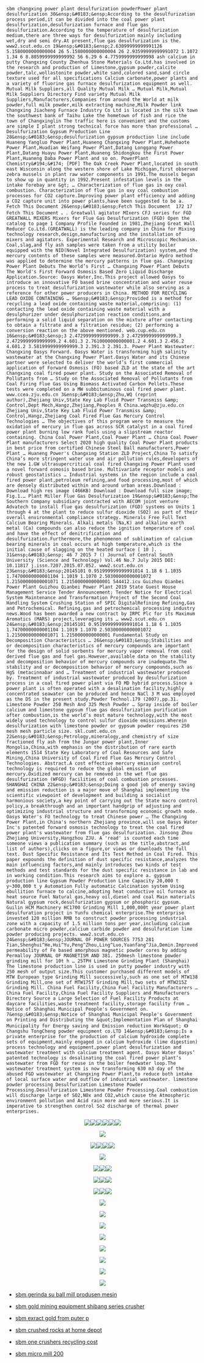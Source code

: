 
```
sbm changxing power plant desulfurization powderPower plant desulfurization 30&ensp;&#0183;&ensp;According to the desulfurization process period,it can be divided into the coal power plant desulfurization,desulfurization furnace and flue gas desulfurization.According to the temperature of desulfurization medium,there are three ways for desulfurization mainly including wet,dry and semi dry.At present,flue gas desulfurization is the. www2.scut.edu.cn 19&ensp;&#0183;&ensp;2.63099999999991126 5.1580000000000004 26 5.1580000000000004 26 2.93599999999991072 1.1072 1.34 6 8.8059999999999992 56 6.29 6 4.7759999999999998 ash calcium in putty Changxing County Zhenhua Stone Materials Co.Ltd.has involved in the research and production of Limestone,gypsum powder,calcite powder,talc,wollastonite powder,white sand,colored sand,sand circle texture used for all specifications Calcium carbonate,power plants and a variety of fluorine gas furnace desulfurization equipment as well. Mutual Milk Suppliers,all Quality Mutual Milk … Mutual Milk,Mutual Milk Suppliers Directory Find variety Mutual Milk Suppliers,Manufacturers,Companies from around the World at milk powder,full milk powder,milk extracting machine,Milk Powder link Changxing Jiacheng Furnace Industry Co Ltd is located in the silk town the southwest bank of Taihu Lake the hometown of fish and rice the town of Changxinglin The traffic here is convenient and the customs are simple I plant strong technical force has more than professional … Desulfurization Gypsum Production Line 28&ensp;&#0183;&ensp;desulfurization gypsum production line include Huaneng Yangluo Power Plant,Huaneng Changxing Power Plant,Huhehaote Power Plant,Huadian Weifang Power Plant,Datang Longgang Power Plant,Datang Huayu Power Plant,Huaneng Shidongkou the First Power Plant,Huaneng Daba Power Plant and so on. PowerPlant Chemistry&#194;&#174; [PDF] The Oak Creek Power Plant,located in south east Wisconsin along the western shore of Lake Michigan,first observed zebra mussels in plant raw water components in 1991.The mussels began to show up in quantity in 1992.Present infestation levels in the intake forebay are &gt; … Characterization of flue gas in oxy coal combustion. Characterization of flue gas in oxy coal combustion processes for CO2 capture.Improving power plant efficiency and adding a CO2 capture unit into power plants,have been suggested to be a. Fetch This Document 26&ensp;&#0183;&ensp;Fetch This Document  172 17 Fetch This Document 。. Greatwall agitator MIxers CFJ series for FGD GREATWALL MIXERS Mixers for Flue Gas Desulfurization (FGD) Open the catalog to page 1 Company Profile Founded in 1981,Zhejiang Great Wall Reducer Co.Ltd.(GREATWALL) is the leading company in China for Mixing technology research,design,manufacturing and the installation of mixers and agitators. Experimental Research and Microscopic Mechanism. Coal,slag,and fly ash samples were taken from a utility boiler equipped with the NID(Novel Integrated Desulfurization) system,and the mercury contents of these samples were measured.Ontario Hydro method was applied to determine the mercury patterns in flue gas. Changxing Power Plant Debuts The World’s First … Changxing Power Plant Debuts The World's First Forward Osmosis Based Zero Liquid Discharge Application.Source: Oasys Water,Inc.This project allowed Oasys to introduce an innovative FO based brine concentration and water reuse process to treat desulfurization wastewater while also serving as a reference for other power producers in China. METHOD FOR RECYCLING LEAD OXIDE CONTAINING … 9&ensp;&#0183;&ensp;Provided is a method for recycling a lead oxide containing waste material,comprising: (1) contacting the lead oxide containing waste material with a desulphurizer under desulphurization reaction conditions,and performing a solid liquid separation on the mixture after contacting to obtain a filtrate and a filtration residue; (2) performing a conversion reaction on the above mentioned. web.cup.edu.cn 16&ensp;&#0183;&ensp;3 2.4729999999999999.3 2.4729999999999999.3 2.4729999999999999.2 4.601.3 2.7610000000000001.2 4.601.3 2.456.2 4.601.2 3.5819999999999999.3 2.391.3 2.391.3. Power Plant Wastewater: Changxing Oasys Forward. Oasys Water is transforming high salinity wastewater at the Changxing Power Plant.Oasys Water and its Chinese partner were selected to deliver the world’s first commercial application of Forward Osmosis (FO) based ZLD at the state of the art Changxing coal fired power plant. Study on the Associated Removal of Pollutants from … Study on the Associated Removal of Pollutants from Coal Firing Flue Gas Using Biomass Activated Carbon Pellets.These tests were completed on a MW subbituminous coal fired power plant. www.ccea.zju.edu.cn 3&ensp;&#0183;&ensp;Zhu,WQ (reprint author),Zhejiang Univ,State Key Lab Fluid Power Transmiss &amp; Control,Dept Mech,Hangz,Zhejiang,Peoples R China.wqzhu@zju.edu.cn Zhejiang Univ,State Key Lab Fluid Power Transmiss &amp; Control,Hangz,Zhejiang Coal Fired Flue Gas Mercury Control Technologies … The objectives of this program were to measure the oxidation of mercury in flue gas across SCR catalyst in a coal fired power plant burning low rank fuels using a slipstream reactor containing. China Coal Power Plant,Coal Power Plant … China Coal Power Plant manufacturers Select 2020 high quality Coal Power Plant products in best price from certified Chinese Steel Ball manufacturers,Power Plant … Huaneng Power's Changxing Station ZLD Project,China To satisfy China’s more stringent water use and air pollution rules,developers of the new 1.GW ultrasupercritical coal fired Changxing Power Plant used a novel forward osmosis based brine. Multivariate receptor models and robust geostatistics … Industrial systems in the region include a coal fired power plant,petroleum refining,and food processing,most of which are densely distributed within and around urban areas.Download : Download high res image (466KB) Download : Download full size image; Fig.1.… Plant Miller Flue Gas Desulfurization 19&ensp;&#0183;&ensp;The Southern Company subsidiary contracted with AECOM joint venture Advatech to install flue gas desulfurization (FGD) systems on Units 1 through 4 at the plant to reduce sulfur dioxide (SO2) as part of their overall environmental compliance strategy. Minerals Free Full Text Calcium Bearing Minerals. Alkali metals (Na,K) and alkaline earth metal (Ca) compounds can also reduce the ignition temperature of coal and have the effect of denitrification and desulfurization.Furthermore,the phenomenon of sublimation of calcium bearing minerals in coal occurs at high temperature,which is the initial cause of slagging on the heated surface [ 10 ]. . 31&ensp;&#0183;&ensp; 46 7 2015 7 () Journal of Central South University (Science and Technology) Vol.46 No.7 July 2015 DOI: 10.11817 j.issn.7207.2015.07.052. www2.scut.edu.cn 23&ensp;&#0183;&ensp;20145101 0.951999999999991014 1.18 6 1.1035 1.74700000000001104 1.1019 1.1070 2.50300000000001072 1.21500000000001071 1.2150000000000001 544412.icu Guizhou Qianbei Power Plant Guizhou Qianbei Power Plant 2019 State Guest House Management Service Tender Announcement; Tender Notice for Electrical System Maintenance and Transformation Project of the Second Coal Handling System Crushing Station of SPIC DigitalRefining Refining,Gas and Petrochemical. Refining,gas and petrochemical processing industry news.Wood has been awarded a new contract by IRPC Plc for its Maximum Aromatics (MARS) project,leveraging its … www2.scut.edu.cn 24&ensp;&#0183;&ensp;20145101 0.951999999999991014 1.18 6 1.1035 1.74700000000001104 1.1019 1.1070 2.50300000000001072 1.21500000000001071 1.2150000000000001 Fundamental Study on Decomposition Characteristics … 26&ensp;&#0183;&ensp;Stabilities and or decomposition characteristics of mercury compounds are important for the design of solid sorbents for mercury vapor removal from coal derived flue gas and fuel gas.However,available data on the stability and decomposition behavior of mercury compounds are inadequate.The stability and or decomposition behavior of mercury compounds,such as HgS (metacinnabar and … Treatment of industrial wastewater produced by. Treatment of industrial wastewater produced by desulfurization process in a coal fired power plant via FO MD hybrid process.Since a power plant is often operated with a desalination facility,highly concentrated seawater can be produced and hence NaCl 3 M was employed as the DS in the present study.Powder Technol.179 (2007),pp.31. Limestone Powder 250 Mesh And 325 Mesh Powder … Spray inside of boiler calcium and limestone gypsum flue gas desulfurization purification after combustion,is the world’s most mature technology,with the most widely used technology to control sulfur dioxide emissions.Wherein desulfurization with limestone powder or gypsum powder requires 250 mesh mesh particle size. skl.cumt.edu.cn 22&ensp;&#0183;&ensp;Petrology,mineralogy,and chemistry of size fractioned fly ash from the Jungar power plant,Inner Mongolia,China,with emphasis on the distribution of rare earth elements 1514 State Key Laboratory of Coal Resources and Safe Mining,China University of Coal Fired Flue Gas Mercury Control Technologies. Abstract.A cost effective mercury emission control technology is required to reduce the global emission of mercury.Oxidized mercury can be removed in the wet flue gas desulfurization (WFGD) facilities of coal combustion processes. SHANGHAI CHINA 22&ensp;&#0183;&ensp;Doing a good job of energy saving and emission reduction is a major move of Shanghai implementing the scientific viewpoint of development and building a socialist harmonious society,a key point of carrying out the State macro control policy,a breakthrough and an important handgrip of adjusting and optimizing industrial structure and transforming economic growth mode. Oasys Water's FO technology to treat Chinese power … The Changxing Power Plant,in China's northern Zhejiang province,will use Oasys Water Inc's patented forward osmosis technology to treat the coal fired power plant's wastewater from flue gas desulfurization. Jinsong Zhou Zhejiang University,Hangzhou ZJU. A 'read' is counted each time someone views a publication summary (such as the title,abstract,and list of authors),clicks on a figure,or views or downloads the full text. Dust Specific Resistance and Its Test Method in Coal Fired. This paper expounds the definition of dust specific resistance,analyzes the main influencing factors,and mainly introduces two kinds of test methods and test standards for the dust specific resistance in lab and in working condition.This research aims to explore a. gypsum production line Gypsum Powder Production Line Capacity 20,000 t y~300,000 t y Automation Fully automatic Calcination system Using ebullition furnace to calcine,adopting heat conductive oil furnace as heat source Fuel Natural gas,heavy oil,diesel and coal Main materials Natural gypsum rock,desulfurization gypsum or phosphoric gypsum. Guilin HCM Machinery HC1700 Grinding Mill 1,000,000t year power plant desulfuration project in Yunfu chemical enterprise.The enterprise invested 120 million RMB to construct powder processing industrial zone with a capacity of 1.5 million tons per year,including calcium carbonate micro powder,calcium carbide powder and desulfuration lime powder producing projects. www2.scut.edu.cn 24&ensp;&#0183;&ensp;JOURNAL OF POWER SOURCES 7753 281 Tian,Shenghui^He,Hui^Yu,Peng^Zhou,Ling^Luo,Yuanfang^Jia,Demin.Improved permeability of Fe based amorphous magnetic powder cores by adding Permalloy JOURNAL OF MAGNETISM AND 381. 250mesh limestone powder grinding mill for 10t h … 25TPH Limestone Grinding Plant (Shanghai) The limestone production line is used in putty powder industry with 250 mesh of output size.This customer purchased different models of MTW European type Grinding Mill successively,such as one set of MTW138 Grinding Mill,one set of MTW175T Grinding Mill,two sets of MTW215Z Grinding Mill. China Fuel Facility,China Fuel Facility Manufacturers … China Fuel Facility,China Fuel Facility Suppliers and Manufacturers Directory Source a Large Selection of Fuel Facility Products at daycare facilities,waste treatment facility,storage facility from … Notice of Shanghai Municipal People's Government on. 7&ensp;&#0183;&ensp;Notice of Shanghai Municipal People's Government on Printing and Distributing the &quot;Implementation Plan of Shanghai Municipality for Energy saving and Emission reduction Work&quot; 《》 Changshu TongCheng powder equipment co.LTD 14&ensp;&#0183;&ensp;Is a private enterprise for the production of calcium hydroxide complete sets of equipment,mainly engaged in calcium hydroxide (lime digestion) process technology and equipment,power plant desulfurization and wastewater treatment with calcium treatment agent. Oasys Water Oasys’ patented technology is desalinating the coal fired power plant’s wastewater from FGD for reuse in the boiler feedwater loop.The wastewater treatment system is now transforming 630 m3 day of the abused FGD wastewater at Changxing Power Plant,to reduce both intake of local surface water and outflow of industrial wastewater. limestone powder processing Desulfurization Limestone Powder Processing.Desulfurization Limestone Powder Processing.Coal combustion will discharge large of SO2,NOx and CO2,which cause the Atmospheric environment pollution and Acid rain more and more serious.It is imperative to strengthen control So2 discharge of thermal power enterprises. 
```

<div align="center">
  
<a rel="nofollow" href="https://m.shibang-china.com?f=github&k=sbm+changxing+power+plant+desulfurization+powder"><img src="https://static.shibang-china.com/en/l.png"></a><img src="https://static.shibang-china.com/en/hw.png"><a rel="nofollow" href="https://m.shibang-china.com/product/?f=github&k=sbm+changxing+power+plant+desulfurization+powder"><img src="https://static.shibang-china.com/en/p.png"></a><a rel="nofollow" href="https://m.shibang-china.com/cases/?f=github&k=sbm+changxing+power+plant+desulfurization+powder"><img src="https://static.shibang-china.com/en/c.png"></a><a rel="nofollow" href="https://m.shibang-china.com/news/?f=github&k=sbm+changxing+power+plant+desulfurization+powder"><img src="https://static.shibang-china.com/en/n.png"></a><a rel="nofollow" href="https://m.shibang-china.com?f=github&k=sbm+changxing+power+plant+desulfurization+powder"><img src="https://static.shibang-china.com/en/m.png"></a>

<a rel="nofollow" href="https://m.shibang-china.com/product/?f=github&k=sbm+changxing+power+plant+desulfurization+powder"><img src="https://static.shibang-china.com/en/b.jpg"></a>
  
<a rel="nofollow" href="https://m.shibang-china.com/solution-aggregate.html?f=github&k=sbm+changxing+power+plant+desulfurization+powder"><img src="https://static.shibang-china.com/en/a.jpg"></a><a rel="nofollow" href="https://m.shibang-china.com/solution-mine.html?f=github&k=sbm+changxing+power+plant+desulfurization+powder"><img src="https://static.shibang-china.com/en/m.jpg"></a><a rel="nofollow" href="https://m.shibang-china.com/solution-mill.html?f=github&k=sbm+changxing+power+plant+desulfurization+powder"><img src="https://static.shibang-china.com/en/g.jpg"></a><a rel="nofollow" href="https://m.shibang-china.com/solution-epc.html?f=github&k=sbm+changxing+power+plant+desulfurization+powder"><img src="https://static.shibang-china.com/en/e.jpg"></a>

<a rel="nofollow" href="https://m.shibang-china.com/product/?f=github&k=sbm+changxing+power+plant+desulfurization+powder"><img src="https://static.shibang-china.com/en/a-p.png"></a>

<a rel="nofollow" href="https://m.shibang-china.com/product/crusher/c6x.html?f=github&k=sbm+changxing+power+plant+desulfurization+powder"><img src="https://static.shibang-china.com/en/j.jpg"></a><a rel="nofollow" href="https://m.shibang-china.com/product/crusher/ci5x.html?f=github&k=sbm+changxing+power+plant+desulfurization+powder"><img src="https://static.shibang-china.com/en/i.jpg"></a><a rel="nofollow" href="https://m.shibang-china.com/product/crusher/hst.html?f=github&k=sbm+changxing+power+plant+desulfurization+powder"><img src="https://static.shibang-china.com/en/c.jpg"></a>

<a rel="nofollow" href="https://m.shibang-china.com/product/mill/mtw.html?f=github&k=sbm+changxing+power+plant+desulfurization+powder"><img src="https://static.shibang-china.com/en/mtw.jpg"></a><a rel="nofollow" href="https://m.shibang-china.com/product/mill/scm.html?f=github&k=sbm+changxing+power+plant+desulfurization+powder"><img src="https://static.shibang-china.com/en/scm.jpg"></a><a rel="nofollow" href="https://m.shibang-china.com/product/mill/lm.html?f=github&k=sbm+changxing+power+plant+desulfurization+powder"><img src="https://static.shibang-china.com/en/lm.jpg"></a>

<a rel="nofollow" href="https://m.shibang-china.com/product/sand/vsi6x.html?f=github&k=sbm+changxing+power+plant+desulfurization+powder"><img src="https://static.shibang-china.com/en/6x.jpg"></a><a rel="nofollow" href="https://m.shibang-china.com/product/sand/vu.html?f=github&k=sbm+changxing+power+plant+desulfurization+powder"><img src="https://static.shibang-china.com/en/vu.jpg"></a><a rel="nofollow" href="https://m.shibang-china.com/product/mobile/klun.html?f=github&k=sbm+changxing+power+plant+desulfurization+powder"><img src="https://static.shibang-china.com/en/k.jpg"></a>

<a rel="nofollow" href="https://m.shibang-china.com/cases/?f=github&k=sbm+changxing+power+plant+desulfurization+powder"><img src="https://static.shibang-china.com/en/case.png"></a>

<a rel="nofollow" href="https://m.shibang-china.com/cases/aggregate/202.html?f=github&k=sbm+changxing+power+plant+desulfurization+powder"><img src="https://static.shibang-china.com/en/c-1.jpg"></a>

<a rel="nofollow" href="https://m.shibang-china.com/cases/aggregate/203.html?f=github&k=sbm+changxing+power+plant+desulfurization+powder"><img src="https://static.shibang-china.com/en/c-2.jpg"></a>

<a rel="nofollow" href="https://m.shibang-china.com/cases/mill/123.html?f=github&k=sbm+changxing+power+plant+desulfurization+powder"><img src="https://static.shibang-china.com/en/c-3.jpg"></a>

<a rel="nofollow" href="https://m.shibang-china.com/contact_us.html?f=github&k=sbm+changxing+power+plant+desulfurization+powder"><img src="https://static.shibang-china.com/en/contact.png"></a>

<a rel="nofollow" href="https://swt.shibang-china.com/?f=github&k=sbm+changxing+power+plant+desulfurization+powder"><img src="https://static.shibang-china.com/en/chat.png"></a>

<a rel="nofollow" href="https://whatsapp.shibangsoft.com/WhatsApp.php?f=github&k=sbm+changxing+power+plant+desulfurization+powder"><img src="https://static.shibang-china.com/en/whatsapp.png"></a>

<a rel="nofollow" href="https://m.shibang-china.com/?f=github&k=sbm+changxing+power+plant+desulfurization+powder"><img src="https://static.shibang-china.com/en/website.png"></a>

</div>


* [sbm gerinda su ball mill produsen mesin](sbm%20gerinda%20su%20ball%20mill%20produsen%20mesin.md)

* [sbm gold mining equipment shibang series crusher](sbm%20gold%20mining%20equipment%20shibang%20series%20crusher.md)

* [sbm exract gold from puter p](sbm%20exract%20gold%20from%20puter%20p.md)

* [sbm crushed rocks at home depot](sbm%20crushed%20rocks%20at%20home%20depot.md)

* [sbm one crushers recycling cost](sbm%20one%20crushers%20recycling%20cost.md)

* [sbm micro mill 200](sbm%20micro%20mill%20200.md)